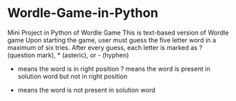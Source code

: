 # Wordle-Game-in-Python
Mini Project in Python of Wordle Game
This is text-based version of Wordle game
Upon starting the game, user must guess the five letter word in a maximum of six tries. 
After every guess, each letter is marked as ? (question mark), * (asteric), or - (hyphen)
* means the word is in right position
? means the word is present in solution word but not in right position
- means the word is not present in solution word
